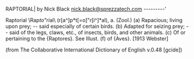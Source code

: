 RAPTORIAL|                      by Nick Black <nick.black@sprezzatech.com>
---------'

  Raptorial \Rap*to"ri*al\ (r[a^]p*t[=o]"r[i^]*al), a. (Zool.)
     (a) Rapacious; living upon prey; -- said especially of
         certain birds.
     (b) Adapted for seizing prey; -- said of the legs, claws,
         etc., of insects, birds, and other animals.
     (c) Of or pertaining to the {Raptores}. See Illust.
     (f) of {Aves}.
         [1913 Webster]

 (from The Collaborative International Dictionary of English v.0.48 [gcide])


